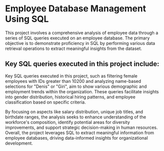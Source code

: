 # Employee Database Management Using SQL
This project involves a comprehensive analysis of employee data through a series of SQL queries executed on an employee database. The primary objective is to demonstrate proficiency in SQL by performing various data retrieval operations to extract meaningful insights from the dataset.

## Key SQL queries executed in this project include:
Key SQL queries executed in this project, such as filtering female employees with IDs greater than 10200 and analyzing name-based selections for "Denis" or "Giri", aim to show various demographic and employment trends within the organization. These queries facilitate insights into gender distribution, historical hiring patterns, and employee classification based on specific criteria.

By focusing on aspects like salary distribution, unique job titles, and birthdate ranges, the analysis seeks to enhance understanding of the workforce's composition, identify potential areas for diversity improvements, and support strategic decision-making in human resources. Overall, the project leverages SQL to extract meaningful information from employee databases, driving data-informed insights for organizational development.
